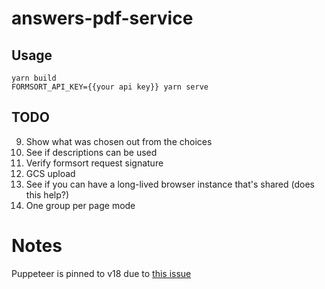 # answers-pdf-service

## Usage

```
yarn build
FORMSORT_API_KEY={{your api key}} yarn serve
```

## TODO

9. Show what was chosen out from the choices
10. See if descriptions can be used
11. Verify formsort request signature
12. GCS upload
13. See if you can have a long-lived browser instance that's shared (does this help?)
14. One group per page mode

# Notes

Puppeteer is pinned to v18 due to [this issue](https://stackoverflow.com/questions/74385208/puppeteer-error-on-heroku-could-not-find-chromium)
